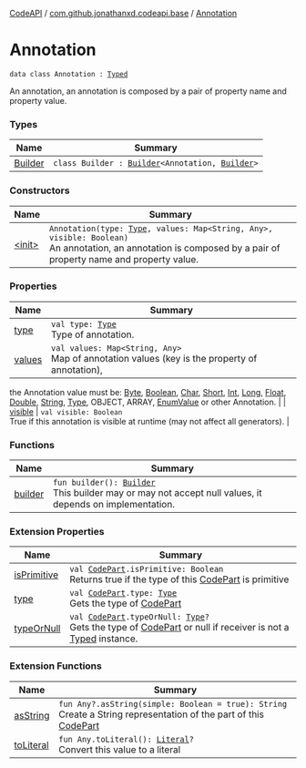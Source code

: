 [CodeAPI](../../index.md) / [com.github.jonathanxd.codeapi.base](../index.md) / [Annotation](.)

# Annotation

`data class Annotation : `[`Typed`](../-typed/index.md)

An annotation, an annotation is composed by a pair of property name and property value.

### Types

| Name | Summary |
|---|---|
| [Builder](-builder/index.md) | `class Builder : `[`Builder`](../-typed/-builder/index.md)`<Annotation, `[`Builder`](-builder/index.md)`>` |

### Constructors

| Name | Summary |
|---|---|
| [&lt;init&gt;](-init-.md) | `Annotation(type: `[`Type`](http://docs.oracle.com/javase/6/docs/api/java/lang/reflect/Type.html)`, values: Map<String, Any>, visible: Boolean)`<br>An annotation, an annotation is composed by a pair of property name and property value. |

### Properties

| Name | Summary |
|---|---|
| [type](type.md) | `val type: `[`Type`](http://docs.oracle.com/javase/6/docs/api/java/lang/reflect/Type.html)<br>Type of annotation. |
| [values](values.md) | `val values: Map<String, Any>`<br>Map of annotation values (key is the property of annotation),
the Annotation value must be: [Byte](#), [Boolean](#), [Char](#), [Short](#),
[Int](#), [Long](#), [Float](#), [Double](#), [String](#), [Type](http://docs.oracle.com/javase/6/docs/api/java/lang/reflect/Type.html), OBJECT, ARRAY,
[EnumValue](../-enum-value/index.md) or other Annotation. |
| [visible](visible.md) | `val visible: Boolean`<br>True if this annotation is visible at runtime (may not affect all generators). |

### Functions

| Name | Summary |
|---|---|
| [builder](builder.md) | `fun builder(): `[`Builder`](-builder/index.md)<br>This builder may or may not accept null values, it depends on implementation. |

### Extension Properties

| Name | Summary |
|---|---|
| [isPrimitive](../../com.github.jonathanxd.codeapi.util/is-primitive.md) | `val `[`CodePart`](../../com.github.jonathanxd.codeapi/-code-part/index.md)`.isPrimitive: Boolean`<br>Returns true if the type of this [CodePart](../../com.github.jonathanxd.codeapi/-code-part/index.md) is primitive |
| [type](../../com.github.jonathanxd.codeapi.util/type.md) | `val `[`CodePart`](../../com.github.jonathanxd.codeapi/-code-part/index.md)`.type: `[`Type`](http://docs.oracle.com/javase/6/docs/api/java/lang/reflect/Type.html)<br>Gets the type of [CodePart](../../com.github.jonathanxd.codeapi/-code-part/index.md) |
| [typeOrNull](../../com.github.jonathanxd.codeapi.util/type-or-null.md) | `val `[`CodePart`](../../com.github.jonathanxd.codeapi/-code-part/index.md)`.typeOrNull: `[`Type`](http://docs.oracle.com/javase/6/docs/api/java/lang/reflect/Type.html)`?`<br>Gets the type of [CodePart](../../com.github.jonathanxd.codeapi/-code-part/index.md) or null if receiver is not a [Typed](../-typed/index.md) instance. |

### Extension Functions

| Name | Summary |
|---|---|
| [asString](../../com.github.jonathanxd.codeapi.util/kotlin.-any/as-string.md) | `fun Any?.asString(simple: Boolean = true): String`<br>Create a String representation of the part of this [CodePart](../../com.github.jonathanxd.codeapi/-code-part/index.md) |
| [toLiteral](../../com.github.jonathanxd.codeapi.util.conversion/kotlin.-any/to-literal.md) | `fun Any.toLiteral(): `[`Literal`](../../com.github.jonathanxd.codeapi.literal/-literal/index.md)`?`<br>Convert this value to a literal |
